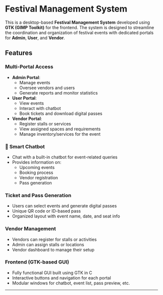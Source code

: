 #  Festival Management System

This is a desktop-based **Festival Management System** developed using **GTK (GIMP Toolkit)** for the frontend. The system is designed to streamline the coordination and organization of festival events with dedicated portals for **Admin**, **User**, and **Vendor**.

##  Features

###  Multi-Portal Access
- **Admin Portal**:
  - Manage events
  - Oversee vendors and users
  - Generate reports and monitor statistics
- **User Portal**:
  - View events
  - Interact with chatbot
  - Book tickets and download digital passes
- **Vendor Portal**:
  - Register stalls or services
  - View assigned spaces and requirements
  - Manage inventory/services for the event

### 🤖 Smart Chatbot
- Chat with a built-in chatbot for event-related queries
- Provides information on:
  - Upcoming events
  - Booking process
  - Vendor registration
  - Pass generation

### Ticket and Pass Generation
- Users can select events and generate digital passes
- Unique QR code or ID-based pass
- Organized layout with event name, date, and seat info

###  Vendor Management
- Vendors can register for stalls or activities
- Admin can assign stalls or locations
- Vendor dashboard to manage their setup

###  Frontend (GTK-based GUI)
- Fully functional GUI built using GTK in C
- Interactive buttons and navigation for each portal
- Modular windows for chatbot, event list, pass preview, etc.

---

